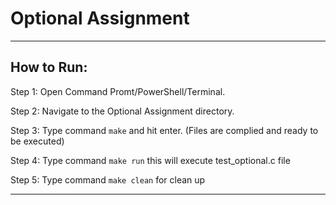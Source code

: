 # Optional Assignment #

-----------------------------------------------------------------------------------------------------------------

## How to Run: ##
Step 1: Open Command Promt/PowerShell/Terminal.

Step 2: Navigate to the Optional Assignment directory.

Step 3: Type command ```make``` and hit enter. (Files are complied and ready to be executed)

Step 4: Type command ```make run``` this will execute test_optional.c file

Step 5: Type command ```make clean``` for clean up

-----------------------------------------------------------------------------------------------------------------